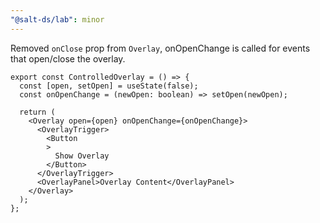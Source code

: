 ```yaml
---
"@salt-ds/lab": minor
---
```


Removed `onClose` prop from `Overlay`, onOpenChange is called for events that open/close the overlay.

```tsx
export const ControlledOverlay = () => {
  const [open, setOpen] = useState(false);
  const onOpenChange = (newOpen: boolean) => setOpen(newOpen);

  return (
    <Overlay open={open} onOpenChange={onOpenChange}>
      <OverlayTrigger>
        <Button
        >
          Show Overlay
        </Button>
      </OverlayTrigger>
      <OverlayPanel>Overlay Content</OverlayPanel>
    </Overlay>
  );
};
```

